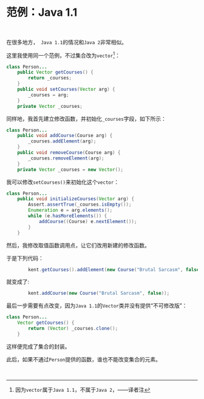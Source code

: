 # 范例：Java 1.1

<br>

在很多地方，` Java 1.1`的情况和`Java 2`非常相似。

这里我使用同一个范例，不过集合改为`vector`[^1]：

```java
class Person...
    public Vector getCourses() {
        return _courses;
    }
    public void setCourses(Vector arg) {
        _courses = arg;
    }
    private Vector _courses;
```

同样地，我首先建立修改函数，并初始化`_courses`字段，如下所示：

```java
class Person...
    public void addCourse(Course arg) {
        _courses.addElement(arg);
    }
    public void removeCourse(Course arg) {
        _courses.removeElement(arg);
    }
    private Vector _courses = new Vector();
```

我可以修改`setCourses()`来初始化这个`vector`： 

```java
class Person...
    public void initializeCourses(Vector arg) {
        Assert.assertTrue(_courses.isEmpty());
        Enumeration e = arg.elements();
        while (e.hasMoreElements()) {
            addCourse((Course) e.nextElement());
        }
    }
```

然后，我修改取值函数调用点，让它们改用新建的修改函数。

于是下列代码：

```java
        kent.getCourses().addElement(new Course("Brutal Sarcasm", false));
```

就变成了:

```java
        kent.addCourse(new Course("Brutal Sarcasm", false));
```

最后一步需要有点改变，因为`Java 1.1`的`Vector`类并没有提供“不可修改版”：

```java
class Person...
    Vector getCourses() {
        return (Vector) _courses.clone();
    }
```

这样便完成了集合的封装。

此后，如果不通过`Person`提供的函数，谁也不能改变集合的元素。

<br>

[^1]: 因为`vector`属于`Java 1.1`，不属于`Java 2`，——译者注

